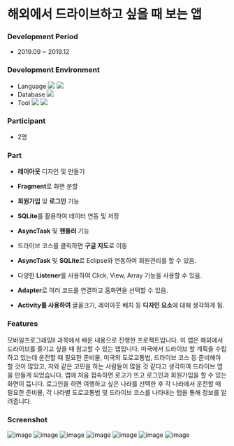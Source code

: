 # 해외에서 드라이브하고 싶을 때 보는 앱

### Development Period
- 2019.09 ~ 2019.12

### Development Environment
- Language 
<img src="https://img.shields.io/badge/Java-007396?style=flat-square&logo=Java&logoColor=white"/></a>
<img src="https://img.shields.io/badge/JSP-3766AB?style=flat-square&logo=JSP&logoColor=white"/></a>
- Database 
<img src="https://img.shields.io/badge/MySQL-4479A1?style=flat-square&logo=MySQL&logoColor=white"/></a><br/>
- Tool 
<img src="https://img.shields.io/badge/Android Studio-3DDC84?style=flat-square&logo=Android Studio&logoColor=white"/></a>
<img src="https://img.shields.io/badge/Eclipse IDE-2C2255?style=flat-square&logo=Eclipse IDE&logoColor=white"/></a>

### Participant
- 2명

### Part
- **레이아웃** 디자인 및 만들기
- **Fragment**로 화면 분할
- **회원가입** 및 **로그인** 기능
- **SQLite**를 활용하여 데이터 연동 및 저장
- **AsyncTask** 및 **핸들러** 기능
- 드라이브 코스를 클릭하면 **구글 지도**로 이동

- **AsyncTask** 및 **SQLite**로 Eclipse와 연동하여 회원관리를 할 수 있음.
- 다양한 **Listener**를 사용하여 Click, View, Array 기능을 사용할 수 있음.
- **Adapter**로 여러 코드를 연결하고 홈화면을 선택할 수 있음.
- **Activity를 사용하여** 글꼴크기, 레이아웃 배치 등 **디자인 요소**에 대해 생각하게 됨.

### Features
모바일프로그래밍II 과목에서 배운 내용으로 진행한 프로젝트입니다. 이 앱은 해외에서 드라이브를 즐기고 싶을 때 참고할 수 있는 앱입니다. 미국에서 드라이브 할 계획을 수립하고 있는데 운전할 때 필요한 준비물, 미국의 도로교통법, 드라이브 코스 등 준비해야 할 것이 많았고, 저와 같은 고민을 하는 사람들이 많을 것 같다고 생각하여 드라이브 앱을 만들게 되었습니다. 앱에 처음 접속하면 로고가 뜨고 로그인과 회원가입을 할 수 있는 화면이 뜹니다. 로그인을 하면 여행하고 싶은 나라를 선택한 후 각 나라에서 운전할 때 필요한 준비물, 각 나라별 도로교통법 및 드라이브 코스를 나타내는 탭을 통해 정보를 알려줍니다. 

### Screenshot
![image](https://user-images.githubusercontent.com/86348868/148526157-0dd91283-24e3-4908-ba98-c8d0bd609550.png)
![image](https://user-images.githubusercontent.com/86348868/148526178-8bb9e5bd-7b5b-4d7a-ab5e-124786b6ac68.png)
![image](https://user-images.githubusercontent.com/86348868/148526195-70ed1731-1195-418b-9bd1-499be8fb3af1.png)
![image](https://user-images.githubusercontent.com/86348868/148526213-5b9ba502-53a0-4dce-a511-668b48e4a7cd.png)
![image](https://user-images.githubusercontent.com/86348868/148526232-4a52d048-2000-449f-8dbf-c7d8fcfdb2e1.png)
![image](https://user-images.githubusercontent.com/86348868/148526246-eb6b8c4f-9575-4217-ae0f-1ec0554487dd.png)
![image](https://user-images.githubusercontent.com/86348868/148526268-43f36d8a-01a6-48f8-a5e8-e9c034e97fea.png)


